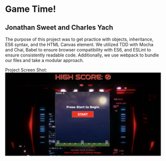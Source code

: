 # Game Time!
## Jonathan Sweet and Charles Yach

The purpose of this project was to get practice with objects, inheritance, ES6 syntax, and the HTML Canvas element. We utilized TDD with Mocha and Chai, Babel to ensure browser compatibility with ES6, and ESLint to ensure consistently readable code. Additionally, we use webpack to bundle our files and take a modular approach.

Project Screen Shot:
![Screen Shot](lib/images/game-screenshot1.png)